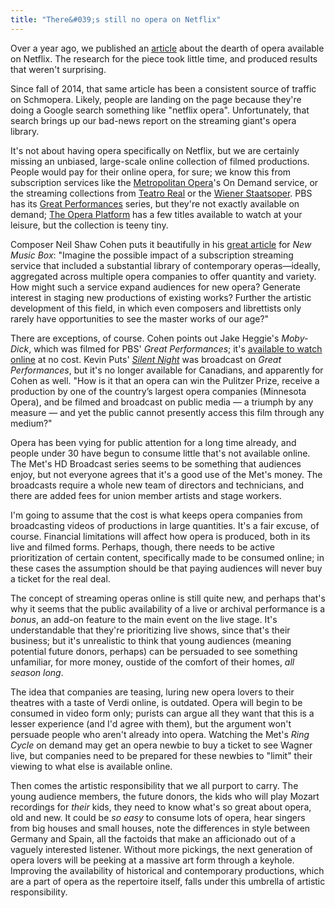 ```yaml
---
title: "There&#039;s still no opera on Netflix"
---
```


Over a year ago, we published an [article](/netflix-why-not-opera/) about the dearth of opera available on Netflix. The research for the piece took little time, and produced results that weren't surprising.

Since fall of 2014, that same article has been a consistent source of traffic on Schmopera. Likely, people are landing on the page because they're doing a Google search something like "netflix opera". Unfortunately, that search brings up our bad-news report on the streaming giant's opera library.

It's not about having opera specifically on Netflix, but we are certainly missing an unbiased, large-scale online collection of filmed productions. People would pay for their online opera, for sure; we know this from subscription services like the [Metropolitan Opera](http://www.metopera.org/Season/On-Demand/)'s On Demand service, or the streaming collections from [Teatro Real](https://www.palcodigital.com/videoteca-palco/#) or the [Wiener Staatsoper](http://www.staatsoperlive.com/en/subscription/#produkt-vod). PBS has its [Great Performances](http://www.pbs.org/wnet/gperf/topic/opera/) series, but they're not exactly available on demand; [The Opera Platform](http://www.theoperaplatform.eu/en/opera/verdi-aida) has a few titles available to watch at your leisure, but the collection is teeny tiny.

Composer Neil Shaw Cohen puts it beautifully in his [great article](http://www.newmusicbox.org/articles/we-need-more-on-demand-films-of-new-operas/) for *New Music Box*: "Imagine the possible impact of a subscription streaming service that included a substantial library of contemporary operas—ideally, aggregated across multiple opera companies to offer quantity and variety. How might such a service expand audiences for new opera? Generate interest in staging new productions of existing works? Further the artistic development of this field, in which even composers and librettists only rarely have opportunities to see the master works of our age?"

There are exceptions, of course. Cohen points out Jake Heggie's *Moby-Dick*, which was filmed for PBS' *Great Performances*; it's [available to watch online](http://www.pbs.org/video/2365112413/) at no cost. Kevin Puts' [*Silent Night*](http://www.pbs.org/video/2365132185/) was broadcast on *Great Performances*, but it's no longer available for Canadians, and apparently for Cohen as well. "How is it that an opera can win the Pulitzer Prize, receive a production by one of the country’s largest opera companies (Minnesota Opera), and be filmed and broadcast on public media — a triumph by any measure — and yet the public cannot presently access this film through any medium?"

Opera has been vying for public attention for a long time already, and people under 30 have begun to consume little that's not available online. The Met's HD Broadcast series seems to be something that audiences enjoy, but not everyone agrees that it's a good use of the Met's money. The broadcasts require a whole new team of directors and technicians, and there are added fees for union member artists and stage workers. 

I'm going to assume that the cost is what keeps opera companies from broadcasting videos of productions in large quantities. It's a fair excuse, of course. Financial limitations will affect how opera is produced, both in its live and filmed forms. Perhaps, though, there needs to be active prioritization of certain content, specifically made to be consumed online; in these cases the assumption should be that paying audiences will never buy a ticket for the real deal.

The concept of streaming operas online is still quite new, and perhaps that's why it seems that the public availability of a live or archival performance is a *bonus*, an add-on feature to the main event on the live stage. It's understandable that they're prioritizing live shows, since that's their business; but it's unrealistic to think that young audiences (meaning potential future donors, perhaps) can be persuaded to see something unfamiliar, for more money, oustide of the comfort of their homes, *all season long*.

The idea that companies are teasing, luring new opera lovers to their theatres with a taste of Verdi online, is outdated. Opera will begin to be consumed in video form only; purists can argue all they want that this is a lesser experience (and I'd agree with them), but the argument won't persuade people who aren't already into opera. Watching the Met's *Ring Cycle* on demand may get an opera newbie to buy a ticket to see Wagner live, but companies need to be prepared for these newbies to "limit" their viewing to what else is available online.

Then comes the artistic responsibility that we all purport to carry. The young audience members, the future donors, the kids who will play Mozart recordings for *their* kids, they need to know what's so great about opera, old and new. It could be *so easy* to consume lots of opera, hear singers from big houses and small houses, note the differences in style between Germany and Spain, all the factoids that make an afficionado out of a vaguely interested listener. Without more pickings, the next generation of opera lovers will be peeking at a massive art form through a keyhole. Improving the availability of historical and contemporary productions, which are a part of opera as the repertoire itself, falls under this umbrella of artistic responsibility.

